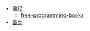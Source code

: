 - 编程
  - [free-programming-books](https://ebookfoundation.github.io/free-programming-books/books/free-programming-books-zh.html)
- [首页](/)

